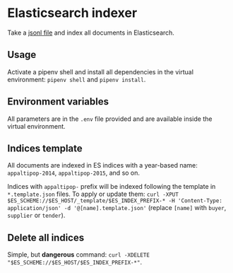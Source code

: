 # Elasticsearch indexer

Take a [jsonl file](http://jsonlines.org/) and index all documents in Elasticsearch.

## Usage

Activate a pipenv shell and install all dependencies in the virtual environment: `pipenv shell` and `pipenv install`.

## Environment variables

All parameters are in the `.env` file provided and are available inside the virtual environment.

## Indices template

All documents are indexed in ES indices with a year-based name: `appaltipop-2014`, `appaltipop-2015`, and so on.

Indices with `appaltipop-` prefix will be indexed following the template in `*.template.json` files. To apply or update them: `curl -XPUT $ES_SCHEME://$ES_HOST/_template/$ES_INDEX_PREFIX-* -H 'Content-Type: application/json' -d '@[name].template.json'` (replace `[name]` with `buyer`, `supplier` or `tender`).

## Delete all indices

Simple, but **dangerous** command: `curl -XDELETE "$ES_SCHEME://$ES_HOST/$ES_INDEX_PREFIX-*"`.
